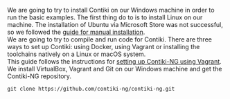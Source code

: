 We are going to try to install Contiki on our Windows machine in order to run the basic examples. 
The first thing do to is to install Linux on our machine. The installation of Ubuntu via Microsoft Store was not successful, so we followed the [guide for manual installation](https://docs.microsoft.com/en-us/windows/wsl/install-manual).\
We are going to try to compile and run code for Contiki. There are three ways to set up Contiki: using Docker, using Vagrant or installing the toolchains natively on a Linux or macOS system. \
This guide follows the instructions for [setting up Contiki-NG using Vagrant](https://github.com/contiki-ng/contiki-ng/wiki/Vagrant).\
We install VirtualBox, Vagrant and Git on our Windows machine and get the Contiki-NG repository.
```
git clone https://github.com/contiki-ng/contiki-ng.git
```






